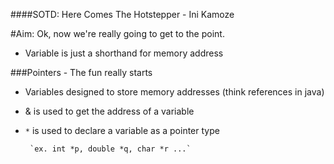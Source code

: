 ####SOTD: Here Comes The Hotstepper - Ini Kamoze

#Aim: Ok, now we're really going to get to the point.

- Variable is just a shorthand for memory address

###Pointers - The fun really starts

- Variables designed to store memory addresses (think references in java)

 - & is used to get the address of a variable

 - `*` is used to declare a variable as a pointer type

		`ex. int *p, double *q, char *r ...`
